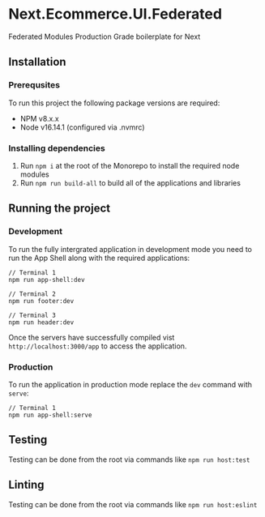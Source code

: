 # Next.Ecommerce.UI.Federated

Federated Modules Production Grade boilerplate for Next

## Installation
### Prerequsites

To run this project the following package versions are required:
- NPM v8.x.x
- Node v16.14.1 (configured via .nvmrc)

### Installing dependencies

1. Run `npm i` at the root of the Monorepo to install the required node modules
2. Run `npm run build-all` to build all of the applications and libraries

## Running the project
### Development

To run the fully intergrated application in development mode you need to run the App Shell along with the required applications:
```
// Terminal 1
npm run app-shell:dev

// Terminal 2
npm run footer:dev

// Terminal 3
npm run header:dev 
```
Once the servers have successfully compiled vist `http://localhost:3000/app` to access the application. 

### Production

To run the application in production mode replace the `dev` command with `serve`:
```
// Terminal 1
npm run app-shell:serve
```

## Testing

Testing can be done from the root via commands like `npm run host:test`

## Linting

Testing can be done from the root via commands like `npm run host:eslint`

